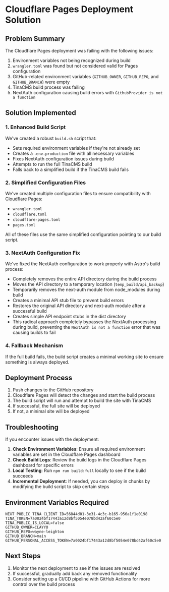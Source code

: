 # Cloudflare Pages Deployment Solution

## Problem Summary

The Cloudflare Pages deployment was failing with the following issues:

1. Environment variables not being recognized during build
2. `wrangler.toml` was found but not considered valid for Pages configuration
3. GitHub-related environment variables (`GITHUB_OWNER`, `GITHUB_REPO`, and `GITHUB_BRANCH`) were empty
4. TinaCMS build process was failing
5. NextAuth configuration causing build errors with `GithubProvider is not a function`

## Solution Implemented

### 1. Enhanced Build Script

We've created a robust `build.sh` script that:

- Sets required environment variables if they're not already set
- Creates a `.env.production` file with all necessary variables
- Fixes NextAuth configuration issues during build
- Attempts to run the full TinaCMS build
- Falls back to a simplified build if the TinaCMS build fails

### 2. Simplified Configuration Files

We've created multiple configuration files to ensure compatibility with Cloudflare Pages:

- `wrangler.toml`
- `cloudflare.toml`
- `cloudflare-pages.toml`
- `pages.toml`

All of these files use the same simplified configuration pointing to our build script.

### 3. NextAuth Configuration Fix

We've fixed the NextAuth configuration to work properly with Astro's build process:

- Completely removes the entire API directory during the build process
- Moves the API directory to a temporary location (`temp_build/api_backup`)
- Temporarily removes the next-auth module from node_modules during build
- Creates a minimal API stub file to prevent build errors
- Restores the original API directory and next-auth module after a successful build
- Creates simple API endpoint stubs in the dist directory
- This radical approach completely bypasses the NextAuth processing during build, preventing the `NextAuth is not a function` error that was causing builds to fail

### 4. Fallback Mechanism

If the full build fails, the build script creates a minimal working site to ensure something is always deployed.

## Deployment Process

1. Push changes to the GitHub repository
2. Cloudflare Pages will detect the changes and start the build process
3. The build script will run and attempt to build the site with TinaCMS
4. If successful, the full site will be deployed
5. If not, a minimal site will be deployed

## Troubleshooting

If you encounter issues with the deployment:

1. **Check Environment Variables**: Ensure all required environment variables are set in the Cloudflare Pages dashboard
2. **Check Build Logs**: Review the build logs in the Cloudflare Pages dashboard for specific errors
3. **Local Testing**: Run `npm run build:full` locally to see if the build succeeds
4. **Incremental Deployment**: If needed, you can deploy in chunks by modifying the build script to skip certain steps

## Environment Variables Required

```
NEXT_PUBLIC_TINA_CLIENT_ID=56844d01-3e31-4c3c-b165-956a1f1e0198
TINA_TOKEN=7a0024bf17443a12d8bf5054e078bd42af60c5e0
TINA_PUBLIC_IS_LOCAL=false
GITHUB_OWNER=CLAYYO
GITHUB_REPO=wayne-leighton
GITHUB_BRANCH=main
GITHUB_PERSONAL_ACCESS_TOKEN=7a0024bf17443a12d8bf5054e078bd42af60c5e0
```

## Next Steps

1. Monitor the next deployment to see if the issues are resolved
2. If successful, gradually add back any removed functionality
3. Consider setting up a CI/CD pipeline with GitHub Actions for more control over the build process